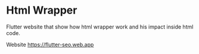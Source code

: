 # Html Wrapper

Flutter website that show how html wrapper work and his impact inside html code.

Website https://flutter-seo.web.app

